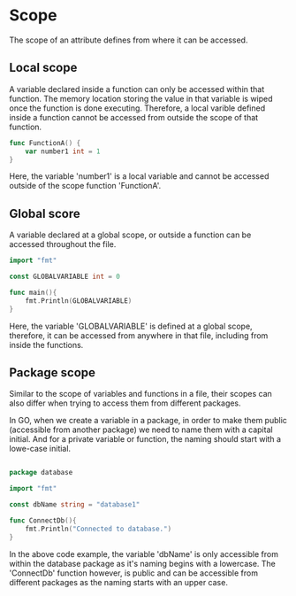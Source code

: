 # Scope

The scope of an attribute defines from where it can be accessed.

## Local scope

A variable declared inside a function can only be accessed within that function.
The memory location storing the value in that variable is wiped once the function is done executing.
Therefore, a local varible defined inside a function cannot be accessed from outside the scope of that function.

```go
func FunctionA() {
    var number1 int = 1
}
```

Here, the variable 'number1' is a local variable and cannot be accessed outside of the scope function 'FunctionA'.

## Global score

A variable declared at a global scope, or outside a function can be accessed throughout the file.

```go
import "fmt"

const GLOBALVARIABLE int = 0

func main(){
    fmt.Println(GLOBALVARIABLE)
}
```

Here, the variable 'GLOBALVARIABLE' is defined at a global scope, therefore, it can be accessed from anywhere in that file, including from inside the functions.

## Package scope

Similar to the scope of variables and functions in a file, their scopes can also differ when trying to access them from different packages.

In GO, when we create a variable in a package, in order to make them public (accessible from another package) we need to name them with a capital initial. And for a private variable or function, the naming should start with a lowe-case initial.

```go

package database

import "fmt"

const dbName string = "database1"

func ConnectDb(){
    fmt.Println("Connected to database.")
}

```

In the above code example, the variable 'dbName' is only accessible from within the database package as it's naming begins with a lowercase.
The 'ConnectDb' function however, is public and can be accessible from different packages as the naming starts with an upper case.
